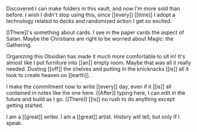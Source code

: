 Discovered I can make folders in this vault, and now I'm more sold than before. I wish I didn't stop using this, since [[every]] [[time]] I adopt a technology related to decks and randomized action I get so excited.

[[There]]'s something about cards. I see in the paper cards the aspect of Satan. Maybe the Christians are right to be worried about Magic: the Gathering.

Organizing this Obsidian has made it much more comfortable to sit in! It's almost like I put furniture into [[an]] empty room. Maybe that was all it really needed. Dusting [[off]] the shelves and putting in the knicknacks [[is]] all it took to create heaven on [[earth]].

I make the commitment now to write [[every]] day, even if it [[is]] all contained in notes like the one here. [[After]] typing here, I can edit in the future and build as I go. [[There]] [[is]] no rush to do anything except getting started.

I am a [[great]] writer. I am a [[great]] artist. History will tell, but only if I speak.

